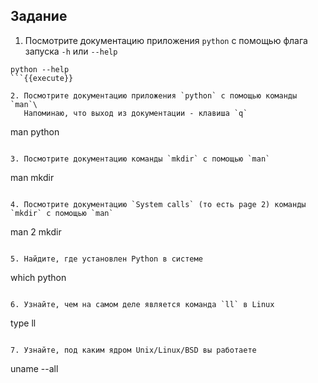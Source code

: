 ## Задание

1. Посмотрите документацию приложения `python` с помощью флага запуска `-h` или `--help`
```
python --help
```{{execute}}

2. Посмотрите документацию приложения `python` с помощью команды `man`\
   Напоминаю, что выход из документации - клавиша `q`
```
man python
```{{execute}}

3. Посмотрите документацию команды `mkdir` с помощью `man`
```
man mkdir
```{{execute}}

4. Посмотрите документацию `System calls` (то есть page 2) команды `mkdir` с помощью `man`
```
man 2 mkdir
```{{execute}}

5. Найдите, где установлен Python в системе
```
which python
```{{execute}}

6. Узнайте, чем на самом деле является команда `ll` в Linux
```
type ll
```{{execute}}

7. Узнайте, под каким ядром Unix/Linux/BSD вы работаете
```
uname --all
```{{execute}}